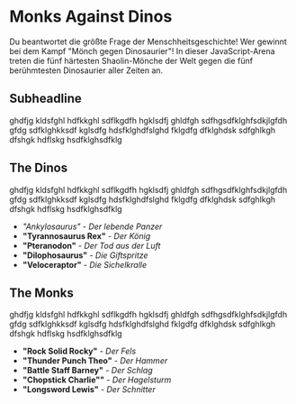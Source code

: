 # Monks Against Dinos
Du beantwortet die größte Frage der Menschheitsgeschichte! Wer gewinnt bei dem Kampf "Mönch gegen Dinosaurier"! In dieser JavaScript-Arena treten die fünf härtesten Shaolin-Mönche der Welt gegen die fünf berühmtesten Dinosaurier aller Zeiten an.

## Subheadline
ghdfjg kldsfghl hdfkkghl sdflkgdfh hgklsdfj ghldfgh sdfhgsdfklghfsdkjlgfdh gfdg sdfklghkksdf kglsdfg hdsfklghdfslghd fklgdfg dfklghdsk sdfghlkgh dfshgk hdflskg hsdfklghsdfklg

## The Dinos
ghdfjg kldsfghl hdfkkghl sdflkgdfh hgklsdfj ghldfgh sdfhgsdfklghfsdkjlgfdh gfdg sdfklghkksdf kglsdfg hdsfklghdfslghd fklgdfg dfklghdsk sdfghlkgh dfshgk hdflskg hsdfklghsdfklg

* *"Ankylosaurus"*  -  *Der lebende Panzer*
* **"Tyrannosaurus Rex"**  -  *Der König*
* **"Pteranodon"**  -  *Der Tod aus der Luft*
* **"Dilophosaurus"**  -  *Die Giftspritze*
* **"Veloceraptor"**  -  *Die Sichelkralle*


## The Monks
ghdfjg kldsfghl hdfkkghl sdflkgdfh hgklsdfj ghldfgh sdfhgsdfklghfsdkjlgfdh gfdg sdfklghkksdf kglsdfg hdsfklghdfslghd fklgdfg dfklghdsk sdfghlkgh dfshgk hdflskg hsdfklghsdfklg

* **"Rock Solid Rocky"**  -  *Der Fels*
* **"Thunder Punch Theo"**  -  *Der Hammer*
* **"Battle Staff Barney"**  - *Der Schlag*
* **"Chopstick Charlie""**  -  *Der Hagelsturm*
* **"Longsword Lewis"**  -  *Der Schnitter*